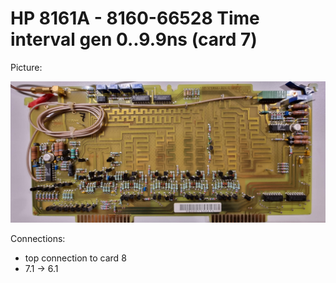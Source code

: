 # HP 8161A - 8160-66528 Time interval gen 0..9.9ns (card 7)

Picture:

![](./attachments/7-66526.jpg)

Connections:

- top connection to card 8
- 7.1 → 6.1